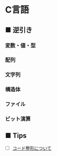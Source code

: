 # C言語
## ■ 逆引き
### 変数・値・型
### 配列
### 文字列
### 構造体
### ファイル
### ビット演算
## ■ Tips
- [ ] [コード整形について](CodeFormatting)
